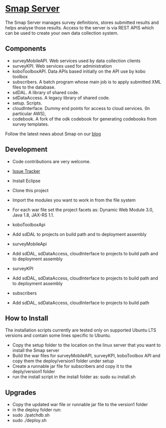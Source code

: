[Smap Server](http://www.smap.com.au) 
======

The Smap Server manages survey definitions, stores submitted results and helps analyse those results.  Access to the server is via REST APIS which can be used to create your own data 
collection system.

Components
----------
* surveyMobileAPI. Web services used by data collection clients
* surveyKPI.  Web services used for administration
* koboToolboxAPI.  Data APIs based initially on the API use by kobo toolbox
* subscribers.  A batch program whose main job is to apply submitted XML files to the database.
* sdDAL.  A library of shared code.
* sdDataAccess.  A legacy library of shared code.
* setup.  Scripts.
* cloudInterface.  Dummy end points for access to cloud services.  (In particular AWS),
* codebook.  A fork of the odk codebook for generating codebooks from survey templates.

Follow the latest news about Smap on our [blog](http://blog.smap.com.au)

Development
-----------
* Code contributions are very welcome. 
* [Issue Tracker](https://github.com/smap-consulting/smapserver/issues)

*  Install Eclipse
*  Clone this project
*  Import the modules you want to work in from the file system
*  For each war file set the project facets as: Dynamic Web Module 3.0, Java 1.8, JAX-RS 1.1.
* koboToolboxApi
*   Add sdDAL to projects on build path and to deployment assembly
* surveyMobileApi
*   Add sdDAL, sdDataAccess, cloudInterface to projects to build path and to deployment assembly
* surveyKPI
*   Add sdDAL, sdDataAccess, cloudInterface to projects to build path and to deployment assembly
* subscribers
*   Add sdDAL, sdDataAccess, cloudInterface to projects to build path


How to Install
--------------

The installation scripts currently are tested only on supported Ubuntu LTS versions and contain some lines specific to Ubuntu.

*  Copy the setup folder to the location on the linux server that you want to install the Smap server
*  Build the war files for surveyMobileAPI, surveyKPI, koboToolbox API and copy them the deploy/version1 folder under setup
*  Create a runnable jar file for subscribers and copy it to the deply/version1 folder
*  run the install script in the install folder as: sudo su install.sh

Upgrades
--------

*  Copy the updated war file or runnable jar file to the version1 folder
*  in the deploy folder run:
*    sudo ./patchdb.sh
*    sudo ./deploy.sh
